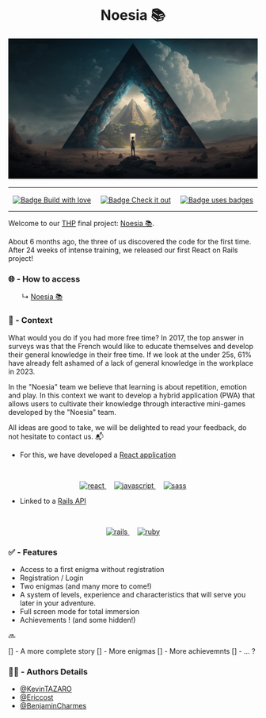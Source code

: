 <h1 align="center">Noesia 📚</h1>

<img src="./noesia.png" alt="Image de l'entrée du monde de Noesia" />

--- 

<p align="center">
  <a href="https://forthebadge.com"><img align="center" src="https://forthebadge.com/images/badges/built-with-love.svg" alt="Badge Build with love"/></a>
  &nbsp;&nbsp;&nbsp;
  <a href="https://forthebadge.com"><img align="center" src="https://forthebadge.com/images/badges/check-it-out.svg" alt="Badge Check it out"/></a>
  &nbsp;&nbsp;&nbsp;
  <a href="https://forthebadge.com"><img align="center" src="https://forthebadge.com/images/badges/uses-badges.svg" alt="Badge uses badges"/></a>
</p>

---

Welcome to our [THP](https://www.thehackingproject.org) final project: [Noesia 📚](https://noesia.vercel.app).

About 6 months ago, the three of us discovered the code for the first time.
After 24 weeks of intense training, we released our first React on Rails project!

### 🌐 - How to access

  &nbsp;&nbsp;&nbsp;&nbsp;&nbsp;&nbsp; ↳ [Noesia 📚](https://noesia.vercel.app) 

### 📌 - Context

What would you do if you had more free time? In 2017, the top answer in surveys was that the French would like to educate themselves and develop their general knowledge in their free time. If we look at the under 25s, 61% have already felt ashamed of a lack of general knowledge in the workplace in 2023.

In the "Noesia" team we believe that learning is about repetition, emotion and play. In this context we want to develop a hybrid application (PWA) that allows users to cultivate their knowledge through interactive mini-games developed by the "Noesia" team.

All ideas are good to take, we will be delighted to read your feedback, do not hesitate to contact us. 📬

- For this, we have developed a [React application](https://github.com/Ericcost/Noesia/tree/main/noesia_app)
<br/>
<p align="center">
  <a href="https://reactjs.org/" target="_blank" rel="noreferrer"> <img src="https://img.shields.io/badge/React-20232A?style=for-the-badge&logo=react&logoColor=61DAFB" alt="react"/> </a>
  &nbsp;&nbsp;&nbsp;
  <a href="https://developer.mozilla.org/en-US/docs/Web/JavaScript" target="_blank" rel="noreferrer"> <img src="https://img.shields.io/badge/JavaScript-323330?style=for-the-badge&logo=javascript&logoColor=F7DF1E" alt="javascript"/> </a>
  &nbsp;&nbsp;&nbsp;
  <a href="https://www.w3schools.com/sass/" target="_blank" rel="noreferrer"> <img src="https://img.shields.io/badge/Sass-CC6699?style=for-the-badge&logo=sass&logoColor=white" alt="sass"/> </a>
</p>

- Linked to a [Rails API](https://github.com/Ericcost/Noesia/tree/main/noesia_api)
<br/>
<p align="center">
  <a href="https://rubyonrails.org" target="_blank" rel="noreferrer"> <img src="https://img.shields.io/badge/Ruby_on_Rails-CC0000?style=for-the-badge&logo=ruby-on-rails&logoColor=white" alt="rails"/> </a>
  &nbsp;&nbsp;&nbsp;
  <a href="https://www.ruby-lang.org/en/" target="_blank" rel="noreferrer"> <img src="https://img.shields.io/badge/Ruby-CC342D?style=for-the-badge&logo=ruby&logoColor=white" alt="ruby"/> </a>
</p>

### ✅ - Features

- Access to a first enigma without registration
- Registration / Login
- Two enigmas (and many more to come!)
- A system of levels, experience and characteristics that will serve you later in your adventure.
- Full screen mode for total immersion
- Achievements ! (and some hidden!)

🔜

[] - A more complete story
[] - More enigmas
[] - More achievemnts
[] - ... ?

### 👨‍💻 - Authors Details 

- [@KevinTAZARO](https://github.com/KevinTAZARO)
- [@Ericcost](https://github.com/Ericcost)
- [@BenjaminCharmes](https://github.com/BenjaminCharmes)
